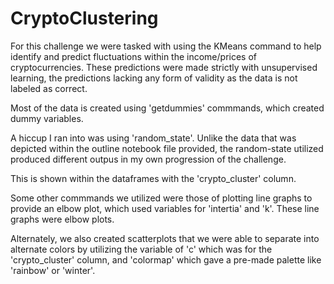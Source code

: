 # CryptoClustering

For this challenge we were tasked with using the KMeans command to help identify
and predict fluctuations within the income/prices of cryptocurrencies.
These predictions were made strictly with unsupervised learning, the
predictions lacking any form of validity as the data is not labeled as correct.

Most of the data is created using 'getdummies' commmands, which created dummy variables.

A hiccup I ran into was using 'random_state'. Unlike the data that was depicted 
within the outline notebook file provided, the random-state utilized produced different
outpus in my own progression of the challenge.

This is shown within the dataframes with the 'crypto_cluster' column.


Some other commmands we utilized were those of plotting line graphs to provide an elbow
plot, which used variables for 'intertia' and 'k'. These line graphs were elbow plots.

Alternately, we also created scatterplots that we were able to separate into alternate
colors by utilizing the variable of 'c' which was for the 'crypto_cluster' column, and
'colormap' which gave a pre-made palette like 'rainbow' or 'winter'.